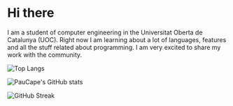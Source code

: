 # Hi there 
 
<p text-align: justify>
I am a student of computer engineering in the Universitat Oberta de Catalunya (UOC). Right now I am learning about a lot of languages, features and all the stuff related about programming. I am very excited to share my work with the community.
</p>

![Top Langs](https://github-readme-stats.vercel.app/api/top-langs/?username=paucape&theme=vue-dark&layout=compact&langs_count=8) 

![PauCape's GitHub stats](https://github-readme-stats.vercel.app/api?username=paucape&show_icons=true&theme=vue-dark)

![GitHub Streak](https://streak-stats.demolab.com/?user=paucape&theme=vue-dark)
